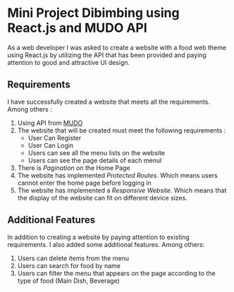 <h1>Mini Project Dibimbing using React.js and MUDO API</h1>

<p>
  As a web developer I was asked to create a website with a food web theme using React.js by utilizing the API that has been provided and paying attention to good and attractive UI design.</p>

<h2>Requirements</h2>

<p>I have successfully created a website that meets all the requirements. Among others :</p>
<ol> 
  <li>Using API from <a href="https://mudoapi.tech/">MUDO</a></li>
  <li>
    The website that will be created must meet the following requirements :
    <ul>
      <li>User Can Register</li>
      <li>User Can Login</li>
      <li>Users can see all the menu lists on the website</li>
      <li>Users can see the page details of each menul</li>
    </ul>
  </li>
  <li>There is <i>Pagination</i> on the Home Page</li>
  <li>The website has implemented <i>Protected Routes</i>. Which means users cannot enter the home page before logging in</li>
  <li>The website has implemented a <i>Responsive Website</i>. Which means that the display of the website can fit on different device sizes.</li>
</ol>

<h2>Additional Features</h2>

<p>In addition to creating a website by paying attention to existing requirements. I also added some additional features. Among others:</p>
<ol>
  <li>Users can delete items from the menu</li>
  <li>Users can search for food by name</li>
  <li>Users can filter the menu that appears on the page according to the type of food (Main Dish, Beverage)</li>
</ol>

<p></p>
